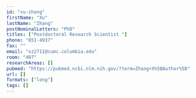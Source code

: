 ```yaml
---
id: "xu-zhang"
firstName: "Xu"
lastName: "Zhang"
postNominalLetters: "PhD"
titles: ["Postdoctoral Research Scientist "]
phone: "851-4937"
fax: ""
email: "xz2711@cumc.columbia.edu"
room: "407"
researchAreas: []
pubmed: "https://pubmed.ncbi.nlm.nih.gov/?term=Zhang+X%5BAuthor%5D"
url: []
formats: ["long"]
tags: []
---
```

